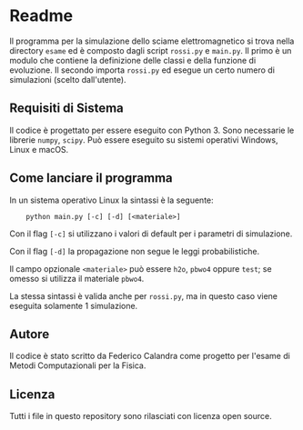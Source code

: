 # Readme
Il programma per la simulazione dello sciame elettromagnetico si trova nella directory `esame` ed è composto dagli script `rossi.py` e `main.py`. Il primo è un modulo che contiene la definizione delle classi e della funzione di evoluzione. Il secondo importa `rossi.py` ed esegue un certo numero di simulazioni (scelto dall'utente).

## Requisiti di Sistema
Il codice è progettato per essere eseguito con Python 3. Sono necessarie le librerie `numpy`, `scipy`. Può essere eseguito su sistemi operativi Windows, Linux e macOS.

## Come lanciare il programma
In un sistema operativo Linux la sintassi è la seguente:

        python main.py [-c] [-d] [<materiale>]

Con il flag `[-c]` si utilizzano i valori di default per i parametri di simulazione.

Con il flag `[-d]` la propagazione non segue le leggi probabilistiche.

Il campo opzionale `<materiale>` può essere `h2o`, `pbwo4` oppure `test`; se omesso si utilizza il materiale `pbwo4`.

La stessa sintassi è valida anche per `rossi.py`, ma in questo caso viene eseguita solamente 1 simulazione.

## Autore
Il codice è stato scritto da Federico Calandra come progetto per l'esame di Metodi Computazionali per la Fisica.

## Licenza
Tutti i file in questo repository sono rilasciati con licenza open source.
